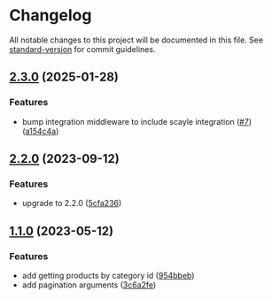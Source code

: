 # Changelog

All notable changes to this project will be documented in this file. See [standard-version](https://github.com/conventional-changelog/standard-version) for commit guidelines.

## [2.3.0](https://github.com/amplience/dc-integration-tester/compare/v2.2.0...v2.3.0) (2025-01-28)


### Features

* bump integration middleware to include scayle integration ([#7](https://github.com/amplience/dc-integration-tester/issues/7)) ([a154c4a](https://github.com/amplience/dc-integration-tester/commit/a154c4aec275121f3f38e32bb2a5aec47002cbc3))

## [2.2.0](https://github.com/amplience/dc-integration-tester/compare/v1.1.1...v2.2.0) (2023-09-12)


### Features

* upgrade to 2.2.0 ([5cfa236](https://github.com/amplience/dc-integration-tester/commit/5cfa236c7d2e0eb3b46c556c978b15693782da08))

## [1.1.0](https://github.com/amplience/dc-integration-tester/compare/v1.0.0...v1.1.0) (2023-05-12)


### Features

* add getting products by category id ([954bbeb](https://github.com/amplience/dc-integration-tester/commit/954bbeb38cf40284ceeb726b72ed1daa8eb50e76))
* add pagination arguments ([3c6a2fe](https://github.com/amplience/dc-integration-tester/commit/3c6a2fe7ba77d2d0d940e456459ed656eea0cbe2))
